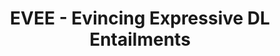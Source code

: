 ---
title: "EVEE - Evincing Expressive DL Entailments"

description: "Evee is a Java library that comes with a collection of plugins for the OWL ontology editor Protege to explain inferences performed by a reasoner. To understand why something was derived through reasoning, Evee shows proofs with user-chosen level of detail. To understand why something was not derived by the reasoner, Evee can show counterexamples, and also propose axioms that would fix the missing entailment. "

image: /images/artefacts/evee-screenshot.png

category: 'Tools'

keywords:
- 'Ontologies'
- 'Explanations'
- 'Abduction'

external_link: https://github.com/de-tu-dresden-inf-lat/evee

---